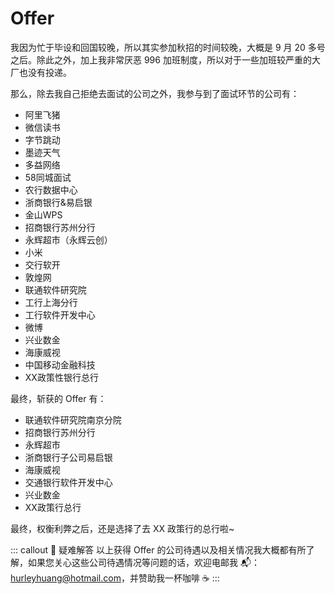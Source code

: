 # Offer

我因为忙于毕设和回国较晚，所以其实参加秋招的时间较晚，大概是 9 月 20 多号之后。除此之外，加上我非常厌恶 996 加班制度，所以对于一些加班较严重的大厂也没有投递。

那么，除去我自己拒绝去面试的公司之外，我参与到了面试环节的公司有：

* 阿里飞猪
* 微信读书
* 字节跳动
* 墨迹天气
* 多益网络
* 58同城面试
* 农行数据中心
* 浙商银行&易启银
* 金山WPS
* 招商银行苏州分行
* 永辉超市（永辉云创）
* 小米
* 交行软开
* 敦煌网
* 联通软件研究院
* 工行上海分行
* 工行软件开发中心
* 微博
* 兴业数金
* 海康威视
* 中国移动金融科技
* XX政策性银行总行

最终，斩获的 Offer 有：

* 联通软件研究院南京分院
* 招商银行苏州分行
* 永辉超市
* 浙商银行子公司易启银
* 海康威视
* 交通银行软件开发中心
* 兴业数金
* XX政策行总行

最终，权衡利弊之后，还是选择了去 XX 政策行的总行啦~

::: callout 🎁 疑难解答
以上获得 Offer 的公司待遇以及相关情况我大概都有所了解，如果您关心这些公司待遇情况等问题的话，欢迎电邮我 📬：hurleyhuang@hotmail.com，并赞助我一杯咖啡 ☕️
:::
